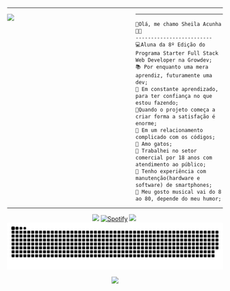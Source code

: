 <hr>
<img align="left" width="300" src="https://www.alura.com.br/artigos/assets/hello-world-em-varias-linguagens/imagem1.gif" />
<hr>

```
👋Olá, me chamo Sheila Acunha🏳️‍🌈
-------------------------
💻Aluna da 8º Edição do Programa Starter Full Stack Web Developer na Growdev;
📚 Por enquanto uma mera aprendiz, futuramente uma dev;
📝 Em constante aprendizado, para ter confiança no que estou fazendo; 
🌟Quando o projeto começa a criar forma a satisfação é enorme;
💖 Em um relacionamento complicado com os códigos;
🚩 Amo gatos;
🔭 Trabalhei no setor comercial por 18 anos com atendimento ao público;
🌱 Tenho experiência com manutenção(hardware e software) de smartphones;
🎵 Meu gosto musical vai do 8 ao 80, depende do meu humor;

```
<hr>






<div align="center">

   <a href="https://www.linkedin.com/in/sheilaacunha90/" alt="Linkedin">
   <img src="https://img.shields.io/badge/-Linkedin-0e76a8?style=for-the-badge&logo=Linkedin&logoColor=black&link=https://www.linkedin.com/in/keidsonroby/" /></a>
   <a href="https://open.spotify.com/user/31ddady2ax3sypzpwez7ptbpqigy?si=defcbec6d9584d3e" target="_blank">
   <img alt="Spotify"src="https://img.shields.io/badge/Spotify-1ED760?&style=for-the-badge&logo=spotify&logoColor=black"></a>
   <a href="mailto:sheilaacunha1990@gmail.com"><img src="https://img.shields.io/badge/-Gmail-%23333?style=for-the-badge&logo=gmail&logoColor=black"></a>
   <a href="http://discordapp.com/users/953979290922389546#3848"><img src="https://img.shields.io/badge/Discord-5865F2?style=for-the-badge&logo=discord&logoColor=black" alt=""></a>
 
      
</div>

<div align="center">
  <a href="https://1999azzar.github.io/1999AZZAR/">
  <img  src="https://github.com/1999AZZAR/1999AZZAR/blob/main/resources/img/grid-snake.svg"
       alt="snake" /></a>
</div>

<div align="center">

 ![](https://komarev.com/ghpvc/?username=sheilaacunha&label=🔭_Visitante+Nº)

</div>


<!--
> #### *Estudante Full Stack Web Developer na Growdev*


  <img align="left" width="300" src="https://raw.githubusercontent.com/tonynguyenit18/tonynguyenit18/main/static/code-guy.jpeg">
<img align="right" width="300" height="200" src="https://deliriumnerd.com/wp-content/uploads/2016/03/vl5eatk.gif">
  
```
🌟💖🎵
Um bom café da manhã na cia 
de uma boa música, o dia
rende mais. #FICAADICA

```







